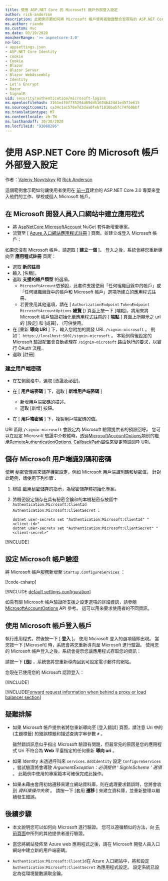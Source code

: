 ```yaml
---
title: 使用 ASP.NET Core 的 Microsoft 帳戶外部登入設定
author: rick-anderson
description: 此範例示範如何將 Microsoft 帳戶使用者驗證整合至現有的 ASP.NET Core 應用程式。
ms.author: riande
ms.custom: mvc
ms.date: 03/19/2020
monikerRange: '>= aspnetcore-3.0'
no-loc:
- appsettings.json
- ASP.NET Core Identity
- cookie
- Cookie
- Blazor
- Blazor Server
- Blazor WebAssembly
- Identity
- Let's Encrypt
- Razor
- SignalR
uid: security/authentication/microsoft-logins
ms.openlocfilehash: 3161e4f0f735294d69dd51634b424d1ed573e615
ms.sourcegitcommit: ca34c1ac578e7d3daa0febf1810ba5fc74f60bbf
ms.translationtype: MT
ms.contentlocale: zh-TW
ms.lasthandoff: 10/30/2020
ms.locfileid: "93060296"
---
```

# <a name="microsoft-account-external-login-setup-with-aspnet-core"></a>使用 ASP.NET Core 的 Microsoft 帳戶外部登入設定

作者：[Valeriy Novytskyy](https://github.com/01binary) 和 [Rick Anderson](https://twitter.com/RickAndMSFT)

這個範例會示範如何讓使用者使用在 [前一頁](xref:security/authentication/social/index)建立的 ASP.NET Core 3.0 專案來登入他們的工作、學校或個人 Microsoft 帳戶。

## <a name="create-the-app-in-microsoft-developer-portal"></a>在 Microsoft 開發人員入口網站中建立應用程式

* 將 [AspNetCore MicrosoftAccount](https://www.nuget.org/packages/Microsoft.AspNetCore.Authentication.MicrosoftAccount/) NuGet 套件新增至專案。
* 流覽至 [ [Azure 入口網站應用程式註冊](https://go.microsoft.com/fwlink/?linkid=2083908) ] 頁面，並建立或登入 Microsoft 帳戶：

如果您沒有 Microsoft 帳戶，請選取 [ **建立一個** ]。 登入之後，系統會將您重新導向至 **應用程式註冊** 頁面：

* 選取 **新的註冊**
* 輸入 [名稱]。
* 選取 **支援的帳戶類型** 的選項。  <!-- Accounts for any org work with MS domain accounts. Most folks probably want the last option, personal MS accounts. It took 24 hours after setting this up for the keys to work -->
  * `MicrosoftAccount`依預設，此套件支援使用「任何組織目錄中的帳戶」或「任何組織目錄中的帳戶和 Microsoft 帳戶」選項所建立的應用程式註冊。
  * 若要使用其他選項，請在 [ `AuthorizationEndpoint` `TokenEndpoint` `MicrosoftAccountOptions` **總覽** ]) 頁面上按一下 [端點]，將用來將 Microsoft 帳戶驗證初始化至應用程式註冊的 [ **端點** ] 頁面上所顯示之 url 的 [設定] 和 [成員]， (可供使用。
* 在 [重新 **導向 URI** ] 下，輸入您附加的開發 URL `/signin-microsoft` 。 例如： `https://localhost:5001/signin-microsoft` 。 本範例稍後設定的 Microsoft 驗證配置會自動處理在 `/signin-microsoft` 路由執行的要求，以實行 OAuth 流程。
* 選取 [註冊]

### <a name="create-client-secret"></a>建立用戶端密碼

* 在左側窗格中，選取 [憑證及祕密]。
* 在 [ **用戶端密碼** ] 下，選取 [ **新增用戶端密碼** ]

  * 新增用戶端密碼的描述。
  * 選取 [新增] 按鈕。

* 在 [ **用戶端密碼** ] 下，複製用戶端密碼的值。

URI 區段 `/signin-microsoft` 會設定為 Microsoft 驗證提供者的預設回呼。 您可以在設定 Microsoft 驗證中介軟體時，透過[MicrosoftAccountOptions](/dotnet/api/microsoft.aspnetcore.authentication.microsoftaccount.microsoftaccountoptions)類別的繼承[RemoteAuthenticationOptions. CallbackPath](/dotnet/api/microsoft.aspnetcore.authentication.remoteauthenticationoptions.callbackpath)屬性來變更預設回呼 URI。

## <a name="store-the-microsoft-client-id-and-secret"></a>儲存 Microsoft 用戶端識別碼和密碼

使用 [秘密管理員](xref:security/app-secrets)來儲存機密設定，例如 Microsoft 用戶端識別碼和秘密值。 針對此範例，請使用下列步驟：

1. 根據 [啟用秘密儲存](xref:security/app-secrets#enable-secret-storage)的指示，為秘密儲存體初始化專案。
1. 將機密設定儲存在具有秘密金鑰和的本機秘密存放區中 `Authentication:Microsoft:ClientId` `Authentication:Microsoft:ClientSecret` ：

    ```dotnetcli
    dotnet user-secrets set "Authentication:Microsoft:ClientId" "<client-id>"
    dotnet user-secrets set "Authentication:Microsoft:ClientSecret" "<client-secret>"
    ```

[!INCLUDE[](~/includes/environmentVarableColon.md)]

## <a name="configure-microsoft-account-authentication"></a>設定 Microsoft 帳戶驗證

將 Microsoft 帳戶服務新增至 `Startup.ConfigureServices` ：

[!code-csharp[](~/security/authentication/social/social-code/3.x/StartupMS3x.cs?name=snippet&highlight=10-14)]

[!INCLUDE [default settings configuration](includes/default-settings.md)]

如需有關 Microsoft 帳戶驗證所支援之設定選項的詳細資訊，請參閱 [MicrosoftAccountOptions](/dotnet/api/microsoft.aspnetcore.builder.microsoftaccountoptions) API 參考。 這可以用來要求使用者的不同資訊。

## <a name="sign-in-with-microsoft-account"></a>使用 Microsoft 帳戶登入帳戶

執行應用程式，然後按一下 [ **登入** ]。 使用 Microsoft 登入的選項隨即出現。 當您按一下 [Microsoft] 時，系統會將您重新導向至 Microsoft 進行驗證。 使用您的 Microsoft 帳戶登入之後，系統會提示您讓應用程式存取您的資訊：

請按一下 **[是]** ，系統會將您重新導向回到可設定電子郵件的網站。

您現在已使用您的 Microsoft 認證登入：

[!INCLUDE[](includes/chain-auth-providers.md)]

[!INCLUDE[Forward request information when behind a proxy or load balancer section](includes/forwarded-headers-middleware.md)]

## <a name="troubleshooting"></a>疑難排解

* 如果 Microsoft 帳戶提供者將您重新導向至 [登入錯誤] 頁面，請注意 Uri 中的 (主題標籤) 的錯誤標題和描述查詢字串參數 `#` 。

  雖然錯誤訊息似乎指出 Microsoft 驗證有問題，但最常見的原因是您的應用程式 Uri 不符合為 **Web** 平臺指定的任何重新 **導向 uri** 。
* 如果 Identity 未透過呼叫來 `services.AddIdentity` 設定 `ConfigureServices` ，嘗試驗證將會導致 *ArgumentException：必須提供 ' SignInScheme ' 選項* 。 此範例中使用的專案範本可確保完成此操作。
* 如果未藉由套用初始遷移來建立網站資料庫，則在處理要求錯誤時，您將會收到 *資料庫操作失敗* 。 請按一下 [套用 **遷移** ] 來建立資料庫，並重新整理以繼續發生錯誤。

## <a name="next-steps"></a>後續步驟

* 本文說明您可以如何向 Microsoft 進行驗證。 您可以遵循類似的方法，向 [先前頁面](xref:security/authentication/social/index)中所列的其他提供者進行驗證。

* 當您將網站發佈至 Azure web 應用程式之後，請在 Microsoft 開發人員入口網站中建立新的用戶端密碼。

* `Authentication:Microsoft:ClientId`在 Azure 入口網站中，將和設定 `Authentication:Microsoft:ClientSecret` 為應用程式設定。 設定系統已設定為從環境變數讀取金鑰。
